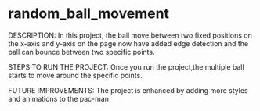 # random_ball_movement
DESCRIPTION: In this project, the ball move between two fixed positions on the x-axis and y-axis on the page now have added edge detection and the ball can bounce between two specific points.

STEPS TO RUN THE PROJECT: Once you run the project,the multiple ball starts to move around the specific points.

FUTURE IMPROVEMENTS: The project is enhanced by adding more styles and animations to the pac-man
